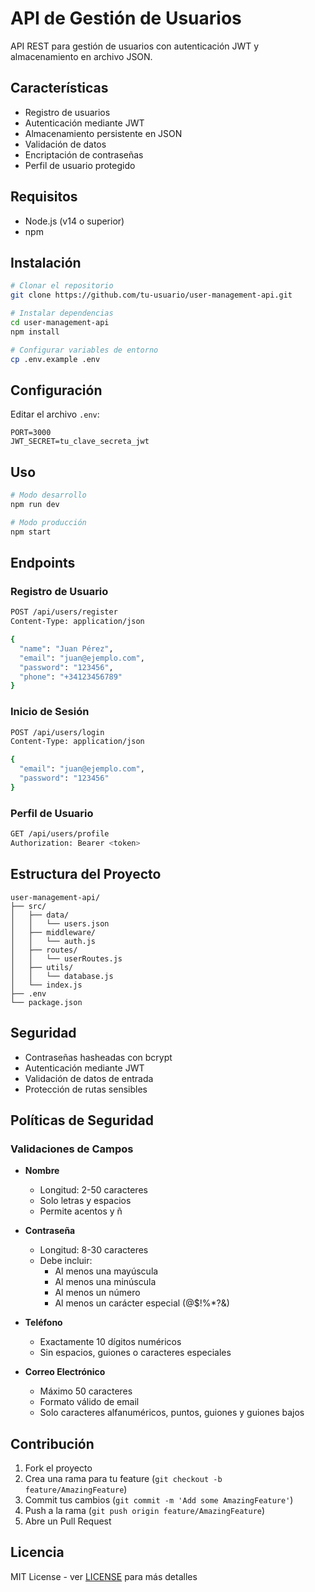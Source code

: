 # API de Gestión de Usuarios

API REST para gestión de usuarios con autenticación JWT y almacenamiento en archivo JSON.

## Características

- Registro de usuarios
- Autenticación mediante JWT
- Almacenamiento persistente en JSON
- Validación de datos
- Encriptación de contraseñas
- Perfil de usuario protegido

## Requisitos

- Node.js (v14 o superior)
- npm

## Instalación

```bash
# Clonar el repositorio
git clone https://github.com/tu-usuario/user-management-api.git

# Instalar dependencias
cd user-management-api
npm install

# Configurar variables de entorno
cp .env.example .env
```

## Configuración

Editar el archivo `.env`:

```properties
PORT=3000
JWT_SECRET=tu_clave_secreta_jwt
```

## Uso

```bash
# Modo desarrollo
npm run dev

# Modo producción
npm start
```

## Endpoints

### Registro de Usuario

```bash
POST /api/users/register
Content-Type: application/json

{
  "name": "Juan Pérez",
  "email": "juan@ejemplo.com",
  "password": "123456",
  "phone": "+34123456789"
}
```

### Inicio de Sesión

```bash
POST /api/users/login
Content-Type: application/json

{
  "email": "juan@ejemplo.com",
  "password": "123456"
}
```

### Perfil de Usuario

```bash
GET /api/users/profile
Authorization: Bearer <token>
```

## Estructura del Proyecto

```
user-management-api/
├── src/
│   ├── data/
│   │   └── users.json
│   ├── middleware/
│   │   └── auth.js
│   ├── routes/
│   │   └── userRoutes.js
│   ├── utils/
│   │   └── database.js
│   └── index.js
├── .env
└── package.json
```

## Seguridad

- Contraseñas hasheadas con bcrypt
- Autenticación mediante JWT
- Validación de datos de entrada
- Protección de rutas sensibles

## Políticas de Seguridad

### Validaciones de Campos
- **Nombre**
  - Longitud: 2-50 caracteres
  - Solo letras y espacios
  - Permite acentos y ñ

- **Contraseña**
  - Longitud: 8-30 caracteres
  - Debe incluir:
    - Al menos una mayúscula
    - Al menos una minúscula
    - Al menos un número
    - Al menos un carácter especial (@$!%*?&)

- **Teléfono**
  - Exactamente 10 dígitos numéricos
  - Sin espacios, guiones o caracteres especiales

- **Correo Electrónico**
  - Máximo 50 caracteres
  - Formato válido de email
  - Solo caracteres alfanuméricos, puntos, guiones y guiones bajos

## Contribución

1. Fork el proyecto
2. Crea una rama para tu feature (`git checkout -b feature/AmazingFeature`)
3. Commit tus cambios (`git commit -m 'Add some AmazingFeature'`)
4. Push a la rama (`git push origin feature/AmazingFeature`)
5. Abre un Pull Request

## Licencia

MIT License - ver [LICENSE](LICENSE) para más detalles
